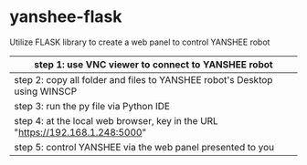 # yanshee-flask
Utilize FLASK library to create a web panel to control YANSHEE robot

| step 1: use VNC viewer to connect to YANSHEE robot                            |
|-------------------------------------------------------------------------------|
| step 2: copy all folder and files to YANSHEE robot's Desktop using WINSCP     |
| step 3: run the py file via Python IDE                                        |
| step 4: at the local web browser, key in the URL "https://192.168.1.248:5000" |
| step 5: control YANSHEE via the web panel presented to you                    |

